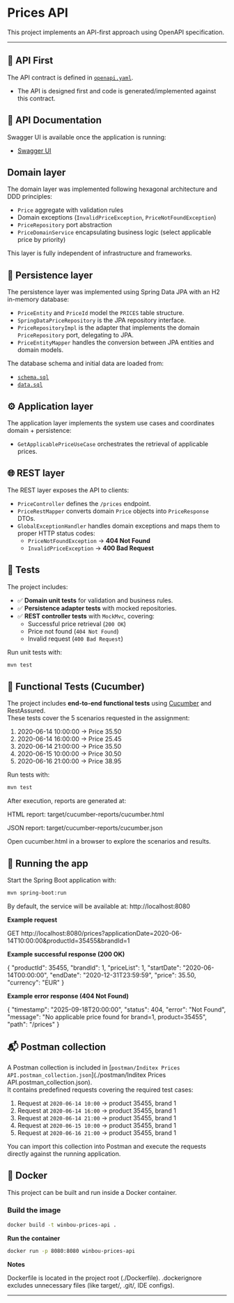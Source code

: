 # Prices API

This project implements an API-first approach using OpenAPI specification.

---

## 📑 API First

The API contract is defined in [`openapi.yaml`](./src/main/resources/static/openapi.yaml).

- The API is designed first and code is generated/implemented against this contract.

## 📖 API Documentation

Swagger UI is available once the application is running:

- [Swagger UI](http://localhost:8080/swagger-ui.html)

## Domain layer

The domain layer was implemented following hexagonal architecture and DDD principles:
- `Price` aggregate with validation rules
- Domain exceptions (`InvalidPriceException`, `PriceNotFoundException`)
- `PriceRepository` port abstraction
- `PriceDomainService` encapsulating business logic (select applicable price by priority)

This layer is fully independent of infrastructure and frameworks.

## 💾 Persistence layer

The persistence layer was implemented using Spring Data JPA with an H2 in-memory database:

- `PriceEntity` and `PriceId` model the `PRICES` table structure.
- `SpringDataPriceRepository` is the JPA repository interface.
- `PriceRepositoryImpl` is the adapter that implements the domain `PriceRepository` port, delegating to JPA.
- `PriceEntityMapper` handles the conversion between JPA entities and domain models.

The database schema and initial data are loaded from:
- [`schema.sql`](./src/main/resources/schema.sql)
- [`data.sql`](./src/main/resources/data.sql)


## ⚙️ Application layer

The application layer implements the system use cases and coordinates domain + persistence:

- `GetApplicablePriceUseCase` orchestrates the retrieval of applicable prices.


## 🌐 REST layer

The REST layer exposes the API to clients:

- `PriceController` defines the `/prices` endpoint.
- `PriceRestMapper` converts domain `Price` objects into `PriceResponse` DTOs.
- `GlobalExceptionHandler` handles domain exceptions and maps them to proper HTTP status codes:
  - `PriceNotFoundException` → **404 Not Found**
  - `InvalidPriceException` → **400 Bad Request**


## 🧪 Tests
The project includes:
- ✅ **Domain unit tests** for validation and business rules.  
- ✅ **Persistence adapter tests** with mocked repositories.  
- ✅ **REST controller tests** with `MockMvc`, covering:
  - Successful price retrieval (`200 OK`)
  - Price not found (`404 Not Found`)
  - Invalid request (`400 Bad Request`)
  
Run unit tests with:
```bash
mvn test
```

## 🧪 Functional Tests (Cucumber)

The project includes **end-to-end functional tests** using [Cucumber](https://cucumber.io/) and RestAssured.  
These tests cover the 5 scenarios requested in the assignment:

1. 2020-06-14 10:00:00 → Price 35.50  
2. 2020-06-14 16:00:00 → Price 25.45  
3. 2020-06-14 21:00:00 → Price 35.50  
4. 2020-06-15 10:00:00 → Price 30.50  
5. 2020-06-16 21:00:00 → Price 38.95  

Run tests with:

```bash
mvn test
```

After execution, reports are generated at:

HTML report: target/cucumber-reports/cucumber.html

JSON report: target/cucumber-reports/cucumber.json

Open cucumber.html in a browser to explore the scenarios and results.


## 🚀 Running the app

Start the Spring Boot application with:

```bash
mvn spring-boot:run
```

By default, the service will be available at:
http://localhost:8080

**Example request**

GET http://localhost:8080/prices?applicationDate=2020-06-14T10:00:00&productId=35455&brandId=1


**Example successful response (200 OK)**

{
  "productId": 35455,
  "brandId": 1,
  "priceList": 1,
  "startDate": "2020-06-14T00:00:00",
  "endDate": "2020-12-31T23:59:59",
  "price": 35.50,
  "currency": "EUR"
}

**Example error response (404 Not Found)**

{
  "timestamp": "2025-09-18T20:00:00",
  "status": 404,
  "error": "Not Found",
  "message": "No applicable price found for brand=1, product=35455",
  "path": "/prices"
}


## 📬 Postman collection

A Postman collection is included in [`postman/Inditex Prices API.postman_collection.json`](./postman/Inditex Prices API.postman_collection.json).  
It contains predefined requests covering the required test cases:

1. Request at `2020-06-14 10:00` → product 35455, brand 1  
2. Request at `2020-06-14 16:00` → product 35455, brand 1  
3. Request at `2020-06-14 21:00` → product 35455, brand 1  
4. Request at `2020-06-15 10:00` → product 35455, brand 1  
5. Request at `2020-06-16 21:00` → product 35455, brand 1  

You can import this collection into Postman and execute the requests directly against the running application.


## 🐳 Docker

This project can be built and run inside a Docker container.

### Build the image
```bash
docker build -t winbou-prices-api .
```

**Run the container**

```bash
docker run -p 8080:8080 winbou-prices-api
```

**Notes**

Dockerfile is located in the project root (./Dockerfile).
.dockerignore excludes unnecessary files (like target/, .git/, IDE configs).


---
